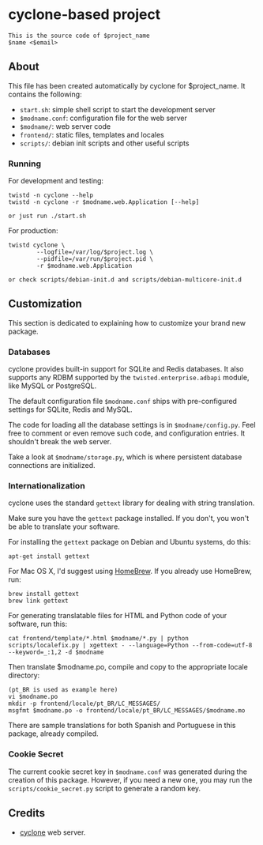 # cyclone-based project

    This is the source code of $project_name
    $name <$email>


## About

This file has been created automatically by cyclone for $project_name.
It contains the following:

- ``start.sh``: simple shell script to start the development server
- ``$modname.conf``: configuration file for the web server
- ``$modname/``: web server code
- ``frontend/``: static files, templates and locales
- ``scripts/``: debian init scripts and other useful scripts


### Running

For development and testing:

    twistd -n cyclone --help
    twistd -n cyclone -r $modname.web.Application [--help]

    or just run ./start.sh


For production:

    twistd cyclone \
            --logfile=/var/log/$project.log \
            --pidfile=/var/run/$project.pid \
            -r $modname.web.Application

    or check scripts/debian-init.d and scripts/debian-multicore-init.d


## Customization

This section is dedicated to explaining how to customize your brand new
package.


### Databases

cyclone provides built-in support for SQLite and Redis databases.
It also supports any RDBM supported by the ``twisted.enterprise.adbapi``
module, like MySQL or PostgreSQL.

The default configuration file ``$modname.conf`` ships with pre-configured
settings for SQLite, Redis and MySQL.

The code for loading all the database settings is in ``$modname/config.py``.
Feel free to comment or even remove such code, and configuration entries. It
shouldn't break the web server.

Take a look at ``$modname/storage.py``, which is where persistent database
connections are initialized.


### Internationalization

cyclone uses the standard ``gettext`` library for dealing with string
translation.

Make sure you have the ``gettext`` package installed. If you don't, you won't
be able to translate your software.

For installing the ``gettext`` package on Debian and Ubuntu systems, do this:

    apt-get install gettext

For Mac OS X, I'd suggest using [HomeBrew](http://mxcl.github.com/homebrew>).
If you already use HomeBrew, run:

    brew install gettext
    brew link gettext

For generating translatable files for HTML and Python code of your software,
run this:

    cat frontend/template/*.html $modname/*.py | python scripts/localefix.py | xgettext - --language=Python --from-code=utf-8 --keyword=_:1,2 -d $modname

Then translate $modname.po, compile and copy to the appropriate locale
directory:

    (pt_BR is used as example here)
    vi $modname.po
    mkdir -p frontend/locale/pt_BR/LC_MESSAGES/
    msgfmt $modname.po -o frontend/locale/pt_BR/LC_MESSAGES/$modname.mo

There are sample translations for both Spanish and Portuguese in this package,
already compiled.


### Cookie Secret

The current cookie secret key in ``$modname.conf`` was generated during the
creation of this package. However, if you need a new one, you may run the
``scripts/cookie_secret.py`` script to generate a random key.

## Credits

- [cyclone](http://github.com/fiorix/cyclone) web server.
